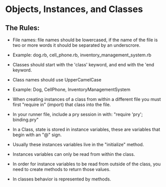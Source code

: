 # Objects, Instances, and Classes
## The Rules:
- File names: file names should be lowercased, if the name of the file is two or more words it should be separated by an underscrore.
- Example: dog.rb, cell_phone.rb, inventory_management_system.rb

- Classes should start with the 'class' keyword, and end with the 'end keyword.

- Class names should use UpperCamelCase
- Example: Dog, CellPhone, InventoryManagementSystem

- When creating instances of a class from within a different file you must first "require in" (import) that class into the file.

- In your runner file, include a pry session in with:
"require 'pry'; binding.pry"

- In a Class, state is stored in instance variables, these are variables that begin with an "@" sign.

- Usually these instances variables live in the "initialize" method.

- Instances variables can only be read from within the class.

- In order for instance variables to be read from outside of the class, you need to create methods to return those values.

- In classes behavior is represented by methods.